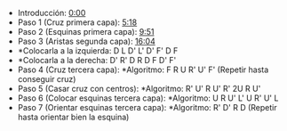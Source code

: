 - Introducción: [0:00](https://www.youtube.com/watch?v=GyY0OxDk5lI&t=0s) 
- Paso 1 (Cruz primera capa): [5:18](https://www.youtube.com/watch?v=GyY0OxDk5lI&t=318s) 
- Paso 2 (Esquinas primera capa): [9:51](https://www.youtube.com/watch?v=GyY0OxDk5lI&t=591s) 
- Paso 3 (Aristas segunda capa): [16:04](https://www.youtube.com/watch?v=GyY0OxDk5lI&t=964s) 
- *Colocarla a la izquierda: D L D' L' D' F' D F 
- *Colocarla a la derecha: D' R' D R D F D' F' 
- Paso 4 (Cruz tercera capa): *Algoritmo: F R U R' U' F' (Repetir hasta conseguir cruz) 
- Paso 5 (Casar cruz con centros): *Algoritmo: R' U' R U' R' 2U R U' 
- Paso 6 (Colocar esquinas tercera capa):  *Algoritmo: U R U' L' U R' U' L 
- Paso 7 (Orientar esquinas tercera capa): *Algoritmo: R' D' R D (Repetir hasta orientar bien la esquina)